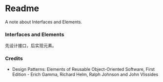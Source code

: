 # Readme
A note about Interfaces and Elements.

### Interfaces and Elements
先设计接口，后实现元素。

### Credits
- Design Patterns: Elements of Reusable Object-Oriented Software, First Edition - Erich Gamma, Richard Helm, Ralph Johnson and John Vlissides
